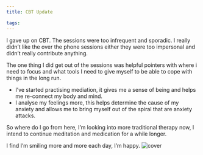 ```yaml
---
title: CBT Update

tags:
---
```

I gave up on CBT. The sessions were too infrequent and sporadic. I really didn’t like the over the phone sessions either they were too impersonal and didn’t really contribute anything.

The one thing I did get out of the sessions was helpful pointers with where i need to focus and what tools I need to give myself to be able to cope with things in the long run.

* I’ve started practising mediation, it gives me a sense of being and helps me re-connect my body and mind.
* I analyse my feelings more, this helps determine the cause of my anxiety and allows me to bring myself out of the spiral that are anxiety attacks.

So where do I go from here, I’m looking into more traditional therapy now, I intend to continue meditation and medication for a while longer.

I find I’m smiling more and more each day, I’m happy.
![cover](http://i.imgur.com/asZWXi4.jpg)

